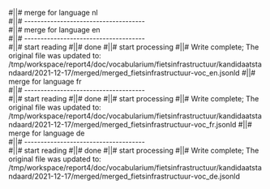 #||# merge for language nl   
#||# -------------------------------------  
#||# merge for language en   
#||# -------------------------------------  
#||# start reading
#||# done
#||# start processing
#||# Write complete; The original file was updated to: /tmp/workspace/report4/doc/vocabularium/fietsinfrastructuur/kandidaatstandaard/2021-12-17/merged/merged_fietsinfrastructuur-voc_en.jsonld
#||# merge for language fr   
#||# -------------------------------------  
#||# start reading
#||# done
#||# start processing
#||# Write complete; The original file was updated to: /tmp/workspace/report4/doc/vocabularium/fietsinfrastructuur/kandidaatstandaard/2021-12-17/merged/merged_fietsinfrastructuur-voc_fr.jsonld
#||# merge for language de   
#||# -------------------------------------  
#||# start reading
#||# done
#||# start processing
#||# Write complete; The original file was updated to: /tmp/workspace/report4/doc/vocabularium/fietsinfrastructuur/kandidaatstandaard/2021-12-17/merged/merged_fietsinfrastructuur-voc_de.jsonld
